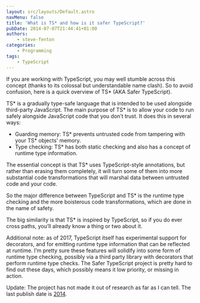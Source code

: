 ```yaml
---
layout: src/layouts/Default.astro
navMenu: false
title: 'What is TS* and how is it safer TypeScript?'
pubDate: 2014-07-07T21:44:41+01:00
authors:
    - steve-fenton
categories:
    - Programming
tags:
    - TypeScript
---
```


If you are working with TypeScript, you may well stumble across this concept (thanks to its colossal but understandable name clash). So to avoid confusion, here is a quick overview of TS\* (AKA Safer TypeScript).

TS\* is a gradually type-safe language that is intended to be used alongside third-party JavaScript. The main purpose of TS\* is to allow your code to run safely alongside JavaScript code that you don’t trust. It does this in several ways:

- Guarding memory: TS\* prevents untrusted code from tampering with your TS\* objects’ memory.
- Type checking: TS\* has both static checking and also has a concept of runtime type information.

The essential concept is that TS\* uses TypeScript-style annotations, but rather than erasing them completely, it will turn some of them into more substantial code transformations that will marshal data between untrusted code and your code.

So the major difference between TypeScript and TS\* is the runtime type checking and the more boisterous code transformations, which are done in the name of safety.

The big similarity is that TS\* is inspired by TypeScript, so if you do ever cross paths, you’ll already know a thing or two about it.

Additional note: as of 2017, TypeScript itself has experimental support for decorators, and for emitting runtime type information that can be reflected at runtime. I’m pretty sure these features will solidify into some form of runtime type checking, possibly via a third party library with decorators that perform runtime type checks. The Safer TypeScript project is pretty hard to find out these days, which possibly means it low priority, or missing in action.

Update: The project has not made it out of research as far as I can tell. The last publish date is [2014](https://www.microsoft.com/en-us/download/details.aspx?id=52309).
